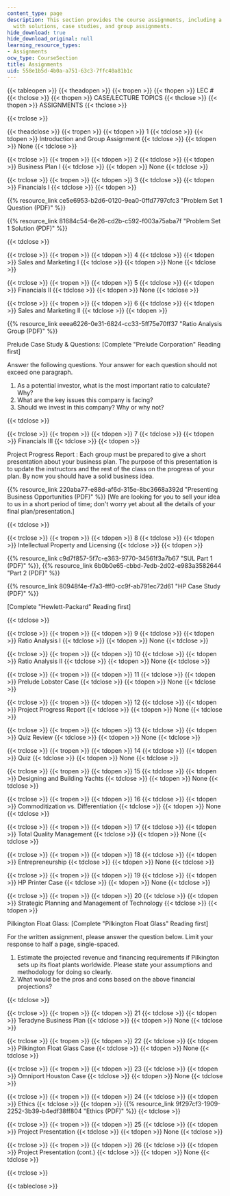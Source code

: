 ```yaml
---
content_type: page
description: This section provides the course assignments, including a problem set
  with solutions, case studies, and group assignments.
hide_download: true
hide_download_original: null
learning_resource_types:
- Assignments
ocw_type: CourseSection
title: Assignments
uid: 558e1b5d-4b0a-a751-63c3-7ffc40a81b1c
---
```


{{< tableopen >}}
{{< theadopen >}}
{{< tropen >}}
{{< thopen >}}
LEC #
{{< thclose >}}
{{< thopen >}}
CASE/LECTURE TOPICS
{{< thclose >}}
{{< thopen >}}
ASSIGNMENTS
{{< thclose >}}

{{< trclose >}}

{{< theadclose >}}
{{< tropen >}}
{{< tdopen >}}
1
{{< tdclose >}}
{{< tdopen >}}
Introduction and Group Assignment
{{< tdclose >}}
{{< tdopen >}}
None
{{< tdclose >}}

{{< trclose >}}
{{< tropen >}}
{{< tdopen >}}
2
{{< tdclose >}}
{{< tdopen >}}
Business Plan I
{{< tdclose >}}
{{< tdopen >}}
None
{{< tdclose >}}

{{< trclose >}}
{{< tropen >}}
{{< tdopen >}}
3
{{< tdclose >}}
{{< tdopen >}}
Financials I
{{< tdclose >}}
{{< tdopen >}}


{{% resource_link ce5e6953-b2d6-0120-9ea0-0ffd7797cfc3 "Problem Set 1 Question (PDF)" %}}

{{% resource_link 81684c54-6e26-cd2b-c592-f003a75aba7f "Problem Set 1 Solution (PDF)" %}}


{{< tdclose >}}

{{< trclose >}}
{{< tropen >}}
{{< tdopen >}}
4
{{< tdclose >}}
{{< tdopen >}}
Sales and Marketing I
{{< tdclose >}}
{{< tdopen >}}
None
{{< tdclose >}}

{{< trclose >}}
{{< tropen >}}
{{< tdopen >}}
5
{{< tdclose >}}
{{< tdopen >}}
Financials II
{{< tdclose >}}
{{< tdopen >}}
None
{{< tdclose >}}

{{< trclose >}}
{{< tropen >}}
{{< tdopen >}}
6
{{< tdclose >}}
{{< tdopen >}}
Sales and Marketing II
{{< tdclose >}}
{{< tdopen >}}


{{% resource_link eeea6226-0e31-6824-cc33-5ff75e70ff37 "Ratio Analysis Group (PDF)" %}}

Prelude Case Study & Questions: \[Complete "Prelude Corporation" Reading first\]

Answer the following questions. Your answer for each question should not exceed one paragraph.

1.  As a potential investor, what is the most important ratio to calculate? Why?
2.  What are the key issues this company is facing?
3.  Should we invest in this company? Why or why not?


{{< tdclose >}}

{{< trclose >}}
{{< tropen >}}
{{< tdopen >}}
7
{{< tdclose >}}
{{< tdopen >}}
Financials III
{{< tdclose >}}
{{< tdopen >}}


Project Progress Report : Each group must be prepared to give a short presentation about your business plan. The purpose of this presentation is to update the instructors and the rest of the class on the progress of your plan. By now you should have a solid business idea.

{{% resource_link 220aba77-e88d-af6d-315e-8bc3668a392d "Presenting Business Opportunities (PDF)" %}} \[We are looking for you to sell your idea to us in a short period of time; don't worry yet about all the details of your final plan/presentation.\]


{{< tdclose >}}

{{< trclose >}}
{{< tropen >}}
{{< tdopen >}}
8
{{< tdclose >}}
{{< tdopen >}}
Intellectual Property and Licensing
{{< tdclose >}}
{{< tdopen >}}


{{% resource_link c9d7f857-5f7c-e363-9770-34561f3a7b67 "SUL Part 1 (PDF)" %}}, {{% resource_link 6b0b0e65-cbbd-7edb-2d02-e983a3582644 "Part 2 (PDF)" %}}

{{% resource_link 80948f4e-f7a3-fff0-cc9f-ab791ec72d61 "HP Case Study (PDF)" %}}

\[Complete "Hewlett-Packard" Reading first\]


{{< tdclose >}}

{{< trclose >}}
{{< tropen >}}
{{< tdopen >}}
9
{{< tdclose >}}
{{< tdopen >}}
Ratio Analysis I
{{< tdclose >}}
{{< tdopen >}}
None
{{< tdclose >}}

{{< trclose >}}
{{< tropen >}}
{{< tdopen >}}
10
{{< tdclose >}}
{{< tdopen >}}
Ratio Analysis II
{{< tdclose >}}
{{< tdopen >}}
None
{{< tdclose >}}

{{< trclose >}}
{{< tropen >}}
{{< tdopen >}}
11
{{< tdclose >}}
{{< tdopen >}}
Prelude Lobster Case
{{< tdclose >}}
{{< tdopen >}}
None
{{< tdclose >}}

{{< trclose >}}
{{< tropen >}}
{{< tdopen >}}
12
{{< tdclose >}}
{{< tdopen >}}
Project Progress Report
{{< tdclose >}}
{{< tdopen >}}
None
{{< tdclose >}}

{{< trclose >}}
{{< tropen >}}
{{< tdopen >}}
13
{{< tdclose >}}
{{< tdopen >}}
Quiz Review
{{< tdclose >}}
{{< tdopen >}}
None
{{< tdclose >}}

{{< trclose >}}
{{< tropen >}}
{{< tdopen >}}
14
{{< tdclose >}}
{{< tdopen >}}
Quiz
{{< tdclose >}}
{{< tdopen >}}
None
{{< tdclose >}}

{{< trclose >}}
{{< tropen >}}
{{< tdopen >}}
15
{{< tdclose >}}
{{< tdopen >}}
Designing and Building Yachts
{{< tdclose >}}
{{< tdopen >}}
None
{{< tdclose >}}

{{< trclose >}}
{{< tropen >}}
{{< tdopen >}}
16
{{< tdclose >}}
{{< tdopen >}}
Commoditization vs. Differentiation
{{< tdclose >}}
{{< tdopen >}}
None
{{< tdclose >}}

{{< trclose >}}
{{< tropen >}}
{{< tdopen >}}
17
{{< tdclose >}}
{{< tdopen >}}
Total Quality Management
{{< tdclose >}}
{{< tdopen >}}
None
{{< tdclose >}}

{{< trclose >}}
{{< tropen >}}
{{< tdopen >}}
18
{{< tdclose >}}
{{< tdopen >}}
Entrepreneurship
{{< tdclose >}}
{{< tdopen >}}
None
{{< tdclose >}}

{{< trclose >}}
{{< tropen >}}
{{< tdopen >}}
19
{{< tdclose >}}
{{< tdopen >}}
HP Printer Case
{{< tdclose >}}
{{< tdopen >}}
None
{{< tdclose >}}

{{< trclose >}}
{{< tropen >}}
{{< tdopen >}}
20
{{< tdclose >}}
{{< tdopen >}}
Strategic Planning and Management of Technology
{{< tdclose >}}
{{< tdopen >}}


Pilkington Float Glass: \[Complete "Pilkington Float Glass" Reading first\]

For the written assignment, please answer the question below. Limit your response to half a page, single-spaced.

1.  Estimate the projected revenue and financing requirements if Pilkington sets up its float plants worldwide. Please state your assumptions and methodology for doing so clearly.
2.  What would be the pros and cons based on the above financial projections?


{{< tdclose >}}

{{< trclose >}}
{{< tropen >}}
{{< tdopen >}}
21
{{< tdclose >}}
{{< tdopen >}}
Teradyne Business Plan
{{< tdclose >}}
{{< tdopen >}}
None
{{< tdclose >}}

{{< trclose >}}
{{< tropen >}}
{{< tdopen >}}
22
{{< tdclose >}}
{{< tdopen >}}
Pilkington Float Glass Case
{{< tdclose >}}
{{< tdopen >}}
None
{{< tdclose >}}

{{< trclose >}}
{{< tropen >}}
{{< tdopen >}}
23
{{< tdclose >}}
{{< tdopen >}}
Omniport Houston Case
{{< tdclose >}}
{{< tdopen >}}
None
{{< tdclose >}}

{{< trclose >}}
{{< tropen >}}
{{< tdopen >}}
24
{{< tdclose >}}
{{< tdopen >}}
Ethics
{{< tdclose >}}
{{< tdopen >}}
{{% resource_link 9f297cf3-1909-2252-3b39-b4edf38ff804 "Ethics (PDF)" %}}
{{< tdclose >}}

{{< trclose >}}
{{< tropen >}}
{{< tdopen >}}
25
{{< tdclose >}}
{{< tdopen >}}
Project Presentation
{{< tdclose >}}
{{< tdopen >}}
None
{{< tdclose >}}

{{< trclose >}}
{{< tropen >}}
{{< tdopen >}}
26
{{< tdclose >}}
{{< tdopen >}}
Project Presentation (cont.)
{{< tdclose >}}
{{< tdopen >}}
None
{{< tdclose >}}

{{< trclose >}}

{{< tableclose >}}